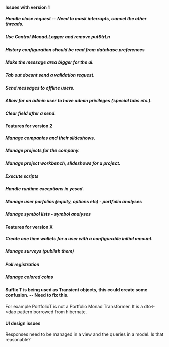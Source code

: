 #### Issues with version 1

##### Handle close request -- Need to mask interrupts, cancel the other threads.
##### Use Control.Monad.Logger and remove putStrLn
##### History configuration should be read from database preferences
##### Make the message area bigger for the ui.
##### Tab out doesnt send a validation request.
##### Send messages to offline users.
##### Allow for an admin user to have admin privileges (special tabs etc.).
##### Clear field after a send.



#### Features for version 2
##### Manage companies and their slideshows.
##### Manage projects for the company.
##### Manage project workbench, slideshows for a project.
##### Execute scripts 
##### Handle runtime exceptions in yesod.
##### Manage user porfolios (equity, options etc) - portfolio analyses
##### Manage symbol lists - symbol analyses

#### Features for version X

##### Create one time wallets for a user with a configurable initial amount.
##### Manage surveys (publish them)
##### Poll registration
##### Manage colored coins


#### Suffix T is being used as Transient objects, this could create some confusion. -- Need to fix this.
For example PortfolioT is not a Portfolio Monad Transformer. It is a dto<->dao pattern borrowed from hibernate.

#### UI design issues
Responses need to be managed in a view and the queries in a model. Is that reasonable?
